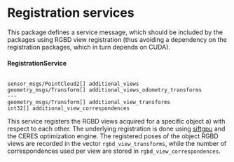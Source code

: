Registration services
=================================


This package defines a service message, which should be included by the packages using RGBD view registration (thus avoiding a dependency on the registration packages, which in turn depends on CUDA). 


####  	RegistrationService

```

sensor_msgs/PointCloud2[] additional_views
geometry_msgs/Transform[] additional_views_odometry_transforms
---
geometry_msgs/Transform[] additional_view_transforms
int32[] additional_view_correspondences
```

This service registers the RGBD views acquired for a specific object a) with respect to each other. The underlying registration is done using [siftgpu](../siftgpu) and the CERES optimization engine. The registered poses of the object RGBD views are recorded in the vector `rgbd_view_transforms`, while the number of correspondences used per view are stored in `rgbd_view_correspondences`. 
